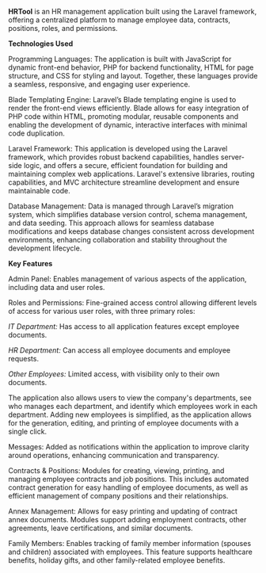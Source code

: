 **HRTool** is an HR management application built using the Laravel framework, offering a centralized platform to manage employee data, contracts, positions, roles, and permissions.

**Technologies Used**

Programming Languages: The application is built with JavaScript for dynamic front-end behavior, PHP for backend functionality, HTML for page structure, and CSS for styling and layout. Together, these languages provide a seamless, responsive, and engaging user experience.

Blade Templating Engine: Laravel’s Blade templating engine is used to render the front-end views efficiently. Blade allows for easy integration of PHP code within HTML, promoting modular, reusable components and enabling the development of dynamic, interactive interfaces with minimal code duplication.

Laravel Framework: This application is developed using the Laravel framework, which provides robust backend capabilities, handles server-side logic, and offers a secure, efficient foundation for building and maintaining complex web applications. Laravel's extensive libraries, routing capabilities, and MVC architecture streamline development and ensure maintainable code.

Database Management: Data is managed through Laravel’s migration system, which simplifies database version control, schema management, and data seeding. This approach allows for seamless database modifications and keeps database changes consistent across development environments, enhancing collaboration and stability throughout the development lifecycle.


**Key Features**

Admin Panel: Enables management of various aspects of the application, including data and user roles.

Roles and Permissions: Fine-grained access control allowing different levels of access for various user roles, with three primary roles:

_IT Department:_ Has access to all application features except employee documents.

_HR Department:_ Can access all employee documents and employee requests.

_Other Employees:_ Limited access, with visibility only to their own documents.

The application also allows users to view the company's departments, see who manages each department, and identify which employees work in each department. Adding new employees is simplified, as the application allows for the generation, editing, and printing of employee documents with a single click.

Messages: Added as notifications within the application to improve clarity around operations, enhancing communication and transparency.

Contracts & Positions: Modules for creating, viewing, printing, and managing employee contracts and job positions. This includes automated contract generation for easy handling of employee documents, as well as efficient management of company positions and their relationships.

Annex Management: Allows for easy printing and updating of contract annex documents. Modules support adding employment contracts, other agreements, leave certifications, and similar documents.

Family Members: Enables tracking of family member information (spouses and children) associated with employees. This feature supports healthcare benefits, holiday gifts, and other family-related employee benefits.
